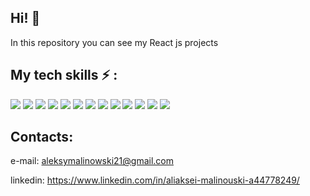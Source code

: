 ## Hi! 👋


In this repository you can see my React js projects





## My tech skills ⚡️ :

<img src="https://img.shields.io/badge/HTML-black?style=for-the-badge&logo=&logoColor=orange"> <img src="https://img.shields.io/badge/CSS-blue?style=for-the-badge&logo=&logoColor=white"> <img src="https://img.shields.io/badge/SAAS/SCSS-pink?style=for-the-badge&logo=&logoColor=white"> <img src="https://img.shields.io/badge/JavaScript-yellow?style=for-the-badge&logo=&logoColor=white"> <img src="https://img.shields.io/badge/React-cadetblue?style=for-the-badge&logo=&logoColor=white"> <img src="https://img.shields.io/badge/Git-gray?style=for-the-badge&logo=&logoColor=white"> <img src="https://img.shields.io/badge/Webpack-blue?style=for-the-badge&logo=&logoColor=white"> <img src="https://img.shields.io/badge/NPM-lightblue?style=for-the-badge&logo=&logoColor=black"> <img src="https://img.shields.io/badge/Redux-black?style=for-the-badge&logo=&logoColor=white"> <img src="https://img.shields.io/badge/Redux-Thunk-purple?style=for-the-badge&logo=&logoColor=white"> <img src="https://img.shields.io/badge/Redux-Tooltik-blue?style=for-the-badge&logo=&logoColor=white">  <img src="https://img.shields.io/badge/TypeScript-blue?style=for-the-badge&logo=&logoColor=white"> <img src="https://img.shields.io/badge/HOOKS-red?style=for-the-badge&logo=&logoColor=white">

## Contacts:

e-mail: aleksymalinowski21@gmail.com

linkedin: https://www.linkedin.com/in/aliaksei-malinouski-a44778249/


